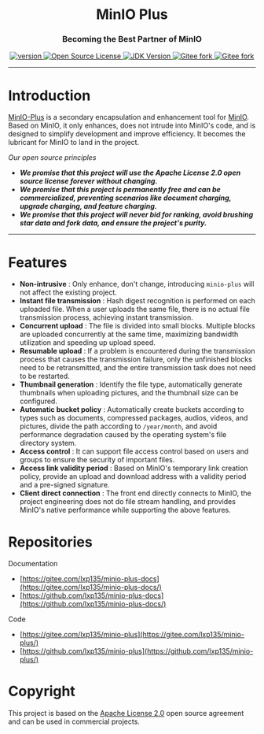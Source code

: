 <h1 align="center">MinIO Plus</h1>
<h3 align="center">Becoming the Best Partner of MinIO</h3>

<p align="center">
  <a target="_blank" href="https://central.sonatype.com/search?q=me.liuxp.minio-plus-all-spring-boot-starter">
      <img src="https://img.shields.io/maven-central/v/me.liuxp/minio-plus-core.svg?label=Maven%20Central"  alt="version"/>
  </a>
  <a target="_blank" href="https://www.apache.org/licenses/LICENSE-2.0">
      <img src="https://img.shields.io/badge/license-Apache%202-green.svg" alt="Open Source License" />
  </a>
  <a target="_blank" href="https://www.oracle.com/technetwork/java/javase/downloads/index.html">
      <img src="https://img.shields.io/badge/JDK-8+-red.svg" alt='JDK Version'/>
  </a>
  <a href="https://github.com/lxp135/minio-plus">
    <img src="https://img.shields.io/github/stars/lxp135/minio-plus?style=social" alt="Gitee fork">
  </a>
  <a href="https://github.com/lxp135/minio-plus">
    <img src="https://img.shields.io/github/forks/lxp135/minio-plus?style=social" alt="Gitee fork">
  </a>
  <br />
</p>

---

# Introduction

[MinIO-Plus](https://github.com/lxp135/minio-plus/) is a secondary encapsulation and enhancement tool for [MinIO](https://github.com/minio/minio). Based on MinIO, it only enhances, does not intrude into MinIO's code, and is designed to simplify development and improve efficiency. It becomes the lubricant for MinIO to land in the project.

*Our open source principles*

* ***We promise that this project will use the Apache License 2.0 open source license forever without changing.***
* ***We promise that this project is permanently free and can be commercialized, preventing scenarios like document charging, upgrade charging, and feature charging.***
* ***We promise that this project will never bid for ranking, avoid brushing star data and fork data, and ensure the project's purity.***

---

# Features

* **Non-intrusive** : Only enhance, don't change, introducing `minio-plus` will not affect the existing project.
* **Instant file transmission** : Hash digest recognition is performed on each uploaded file. When a user uploads the same file, there is no actual file transmission process, achieving instant transmission.
* **Concurrent upload** : The file is divided into small blocks. Multiple blocks are uploaded concurrently at the same time, maximizing bandwidth utilization and speeding up upload speed.
* **Resumable upload** : If a problem is encountered during the transmission process that causes the transmission failure, only the unfinished blocks need to be retransmitted, and the entire transmission task does not need to be restarted.
* **Thumbnail generation** : Identify the file type, automatically generate thumbnails when uploading pictures, and the thumbnail size can be configured.
* **Automatic bucket policy** : Automatically create buckets according to types such as documents, compressed packages, audios, videos, and pictures, divide the path according to `/year/month`, and avoid performance degradation caused by the operating system's file directory system.
* **Access control** : It can support file access control based on users and groups to ensure the security of important files.
* **Access link validity period** : Based on MinIO's temporary link creation policy, provide an upload and download address with a validity period and a pre-signed signature.
* **Client direct connection** : The front end directly connects to MinIO, the project engineering does not do file stream handling, and provides MinIO's native performance while supporting the above features.

# Repositories

Documentation

* [https://gitee.com/lxp135/minio-plus-docs](https://gitee.com/lxp135/minio-plus-docs/)
* [https://github.com/lxp135/minio-plus-docs](https://github.com/lxp135/minio-plus-docs/)

Code

* [https://gitee.com/lxp135/minio-plus](https://gitee.com/lxp135/minio-plus/)
* [https://github.com/lxp135/minio-plus](https://github.com/lxp135/minio-plus/)

# Copyright

This project is based on the [Apache License 2.0](https://www.apache.org/licenses/LICENSE-2.0) open source agreement and can be used in commercial projects.